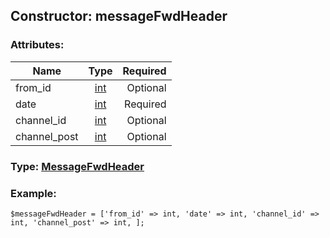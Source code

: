 ## Constructor: messageFwdHeader  

### Attributes:

| Name     |    Type       | Required |
|----------|:-------------:|---------:|
|from\_id|[int](../types/int.md) | Optional|
|date|[int](../types/int.md) | Required|
|channel\_id|[int](../types/int.md) | Optional|
|channel\_post|[int](../types/int.md) | Optional|


### Type: [MessageFwdHeader](../types/MessageFwdHeader.md)

### Example:


```
$messageFwdHeader = ['from_id' => int, 'date' => int, 'channel_id' => int, 'channel_post' => int, ];
```